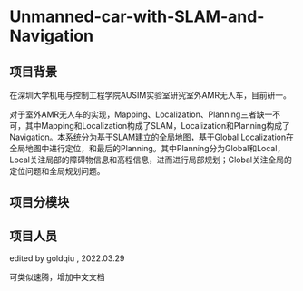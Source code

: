 # Unmanned-car-with-SLAM-and-Navigation
## 项目背景

在深圳大学机电与控制工程学院AUSIM实验室研究室外AMR无人车，目前研一。

对于室外AMR无人车的实现，Mapping、Localization、Planning三者缺一不可，其中Mapping和Localization构成了SLAM，Localization和Planning构成了Navigation。本系统分为基于SLAM建立的全局地图，基于Global Localization在全局地图中进行定位，和最后的Planning。其中Planning分为Global和Local，Local关注局部的障碍物信息和高程信息，进而进行局部规划；Global关注全局的定位问题和全局规划问题。

## 项目分模块



## 项目人员



edited by goldqiu , 2022.03.29

可类似速腾，增加中文文档